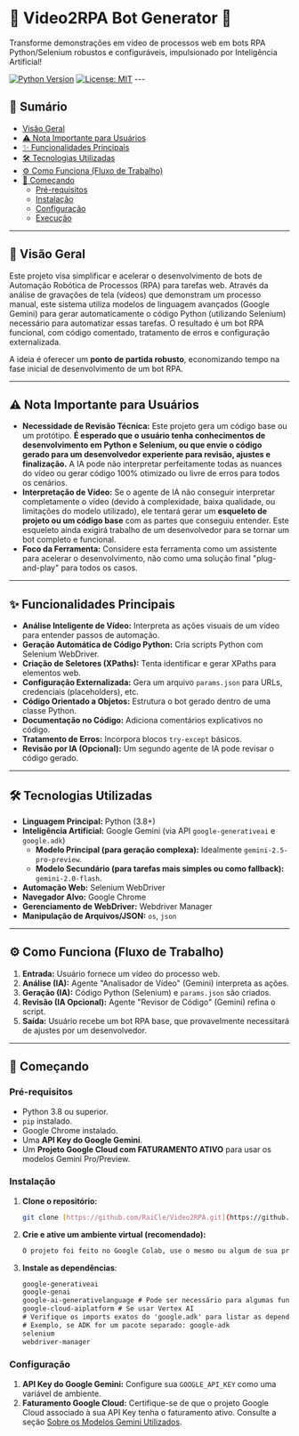 # 🤖 Video2RPA Bot Generator 🚀

Transforme demonstrações em vídeo de processos web em bots RPA Python/Selenium robustos e configuráveis, impulsionado por Inteligência Artificial!

[![Python Version](https://img.shields.io/badge/Python-3.8+-blue.svg)](https://www.python.org/downloads/)
[![License: MIT](https://img.shields.io/badge/License-MIT-yellow.svg)](https://opensource.org/licenses/MIT) ---

## 📜 Sumário

* [Visão Geral](#-visão-geral)
* [⚠️ Nota Importante para Usuários](#️-nota-importante-para-usuários)
* [✨ Funcionalidades Principais](#-funcionalidades-principais)
* [🛠️ Tecnologias Utilizadas](#️-tecnologias-utilizadas)
* [⚙️ Como Funciona (Fluxo de Trabalho)](#️-como-funciona-fluxo-de-trabalho)
* [🚀 Começando](#-começando)
    * [Pré-requisitos](#pré-requisitos)
    * [Instalação](#instalação)
    * [Configuração](#configuração)
    * [Execução](#execução)
      
---

## 🎯 Visão Geral

Este projeto visa simplificar e acelerar o desenvolvimento de bots de Automação Robótica de Processos (RPA) para tarefas web. Através da análise de gravações de tela (vídeos) que demonstram um processo manual, este sistema utiliza modelos de linguagem avançados (Google Gemini) para gerar automaticamente o código Python (utilizando Selenium) necessário para automatizar essas tarefas. O resultado é um bot RPA funcional, com código comentado, tratamento de erros e configuração externalizada.

A ideia é oferecer um **ponto de partida robusto**, economizando tempo na fase inicial de desenvolvimento de um bot RPA.

---

## ⚠️ Nota Importante para Usuários

* **Necessidade de Revisão Técnica:** Este projeto gera um código base ou um protótipo. **É esperado que o usuário tenha conhecimentos de desenvolvimento em Python e Selenium, ou que envie o código gerado para um desenvolvedor experiente para revisão, ajustes e finalização.** A IA pode não interpretar perfeitamente todas as nuances do vídeo ou gerar código 100% otimizado ou livre de erros para todos os cenários.
* **Interpretação de Vídeo:** Se o agente de IA não conseguir interpretar completamente o vídeo (devido à complexidade, baixa qualidade, ou limitações do modelo utilizado), ele tentará gerar um **esqueleto de projeto ou um código base** com as partes que conseguiu entender. Este esqueleto ainda exigirá trabalho de um desenvolvedor para se tornar um bot completo e funcional.
* **Foco da Ferramenta:** Considere esta ferramenta como um assistente para acelerar o desenvolvimento, não como uma solução final "plug-and-play" para todos os casos.

---

## ✨ Funcionalidades Principais

* **Análise Inteligente de Vídeo:** Interpreta as ações visuais de um vídeo para entender passos de automação.
* **Geração Automática de Código Python:** Cria scripts Python com Selenium WebDriver.
* **Criação de Seletores (XPaths):** Tenta identificar e gerar XPaths para elementos web.
* **Configuração Externalizada:** Gera um arquivo `params.json` para URLs, credenciais (placeholders), etc.
* **Código Orientado a Objetos:** Estrutura o bot gerado dentro de uma classe Python.
* **Documentação no Código:** Adiciona comentários explicativos no código.
* **Tratamento de Erros:** Incorpora blocos `try-except` básicos.
* **Revisão por IA (Opcional):** Um segundo agente de IA pode revisar o código gerado.

---

## 🛠️ Tecnologias Utilizadas

* **Linguagem Principal:** Python (3.8+)
* **Inteligência Artificial:** Google Gemini (via API `google-generativeai` e `google.adk`)
    * **Modelo Principal (para geração complexa):** Idealmente `gemini-2.5-pro-preview`.
    * **Modelo Secundário (para tarefas mais simples ou como fallback):** `gemini-2.0-flash`.
* **Automação Web:** Selenium WebDriver
* **Navegador Alvo:** Google Chrome
* **Gerenciamento de WebDriver:** Webdriver Manager
* **Manipulação de Arquivos/JSON:** `os`, `json`

---

## ⚙️ Como Funciona (Fluxo de Trabalho)

1.  **Entrada:** Usuário fornece um vídeo do processo web.
2.  **Análise (IA):** Agente "Analisador de Vídeo" (Gemini) interpreta as ações.
3.  **Geração (IA):** Código Python (Selenium) e `params.json` são criados.
4.  **Revisão (IA Opcional):** Agente "Revisor de Código" (Gemini) refina o script.
5.  **Saída:** Usuário recebe um bot RPA base, que provavelmente necessitará de ajustes por um desenvolvedor.

---

## 🚀 Começando

### Pré-requisitos

* Python 3.8 ou superior.
* `pip` instalado.
* Google Chrome instalado.
* Uma **API Key do Google Gemini**.
* Um **Projeto Google Cloud com FATURAMENTO ATIVO** para usar os modelos Gemini Pro/Preview.

### Instalação

1.  **Clone o repositório:**
    ```bash
    git clone [https://github.com/RaiCle/Video2RPA.git](https://github.com/RaiCle/Video2RPA.git)
    ```
2.  **Crie e ative um ambiente virtual (recomendado):**
    ```bash
    O projeto foi feito no Google Colab, use o mesmo ou algum de sua preferencia.
    ```
3.  **Instale as dependências**:
    ```txt
    google-generativeai
    google-genai
    google-ai-generativelanguage # Pode ser necessário para algumas funcionalidades do ADK
    google-cloud-aiplatform # Se usar Vertex AI
    # Verifique os imports exatos do 'google.adk' para listar as dependências corretas.
    # Exemplo, se ADK for um pacote separado: google-adk
    selenium
    webdriver-manager
    ```

### Configuração

1.  **API Key do Google Gemini:** Configure sua `GOOGLE_API_KEY` como uma variável de ambiente.
2.  **Faturamento Google Cloud:** Certifique-se de que o projeto Google Cloud associado à sua API Key tenha o faturamento ativo. Consulte a seção [Sobre os Modelos Gemini Utilizados](#-sobre-os-modelos-gemini-utilizados).
